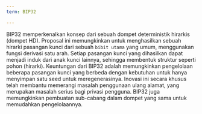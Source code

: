 ```yaml
---
term: BIP32

---
```

BIP32 memperkenalkan konsep dari sebuah dompet deterministik hirarkis (dompet HD). Proposal ini memungkinkan untuk menghasilkan sebuah hirarki pasangan kunci dari sebuah `bibit utama` yang umum, menggunakan fungsi derivasi satu arah. Setiap pasangan kunci yang dihasilkan dapat menjadi induk dari anak kunci lainnya, sehingga membentuk struktur seperti pohon (hirarki). Keuntungan dari BIP32 adalah memungkinkan pengelolaan beberapa pasangan kunci yang berbeda dengan kebutuhan untuk hanya menyimpan satu seed untuk meregenerasinya. Inovasi ini secara khusus telah membantu memerangi masalah penggunaan ulang alamat, yang merupakan masalah serius bagi privasi pengguna. BIP32 juga memungkinkan pembuatan sub-cabang dalam dompet yang sama untuk memudahkan pengelolaannya.